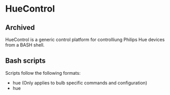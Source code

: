 # HueControl
## Archived
HueControl is a generic control platform for controlliung Philips Hue devices from a BASH shell.

## Bash scripts
Scripts follow the following formats:
- hue<Command> (Only applies to bulb specific commands and configuration)
- hue<Section><Command>
